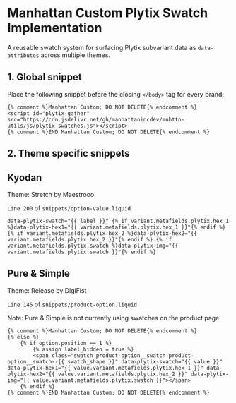 # Manhattan Custom Plytix Swatch Implementation

A reusable swatch system for surfacing Plytix subvariant data as `data-attributes` across multiple themes.

## 1. Global snippet

Place the following snippet before the closing `</body>` tag for every brand:

```
{% comment %}Manhattan Custom; DO NOT DELETE{% endcomment %}
<script id="plytix-gather" src="https://cdn.jsdelivr.net/gh/manhattanincdev/mnhttn-utils/js/plytix-swatches.js"></script>
{% comment %}END Manhattan Custom; DO NOT DELETE{% endcomment %}
```

## 2. Theme specific snippets

## Kyodan

Theme: Stretch by Maestrooo

`Line 200` of `snippets/option-value.liquid`

```
data-plytix-swatch="{{ label }}" {% if variant.metafields.plytix.hex_1 %}data-plytix-hex1="{{ variant.metafields.plytix.hex_1 }}"{% endif %} {% if variant.metafields.plytix.hex_2 %}data-plytix-hex2="{{ variant.metafields.plytix.hex_2 }}"{% endif %} {% if variant.metafields.plytix.swatch %}data-plytix-img="{{ variant.metafields.plytix.swatch }}"{% endif %}
```

## Pure & Simple

Theme: Release by DigiFist

`Line 145` of `snippets/product-option.liquid`

Note: Pure & Simple is not currently using swatches on the product page.

```
{% comment %}Manhattan Custom; DO NOT DELETE{% endcomment %}
{% else %}
    {% if option.position == 1 %}
        {% assign label_hidden = true %}
        <span class="swatch product-option__swatch product-option__swatch--{{ swatch_shape }}" data-plytix-swatch="{{ value }}" data-plytix-hex1="{{ value.variant.metafields.plytix.hex_1 }}" data-plytix-hex2="{{ value.variant.metafields.plytix.hex_2 }}" data-plytix-img="{{ value.variant.metafields.plytix.swatch }}"></span>
    {% endif %}
{% comment %}END Manhattan Custom; DO NOT DELETE{% endcomment %}
```